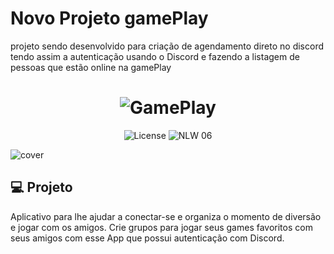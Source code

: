 <h1> Novo Projeto gamePlay </h1>
</hr>
<p>projeto sendo desenvolvido para criação de agendamento direto no discord tendo assim a autenticação usando o Discord e fazendo a listagem de pessoas que estão online na <span style='color="#22ee'>gamePlay</span></p>


<h1 align="center">
  <img alt="GamePlay" title="Plant Manager" src="https://github.com/rodrigorgtic/gameplay-nlw-together/raw/master/.github/logo.png" />
</h1>

<div align="center" line="row">
  <img alt="License" src="https://img.shields.io/static/v1?label=license&message=MIT&color=E51C44&labelColor=0A1033">

 <img src="https://img.shields.io/static/v1?label=NLW&message=06&color=E51C44&labelColor=0A1033" alt="NLW 06" />
</div>


![cover](https://raw.githubusercontent.com/rodrigorgtic/gameplay-nlw-together/master/.github/cover.png)


## 💻 Projeto
Aplicativo para lhe ajudar a conectar-se e organiza o momento de diversão e jogar com os amigos. Crie grupos para jogar seus games favoritos com seus amigos com esse App que possui autenticação com Discord.
